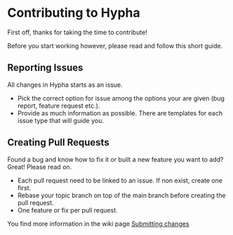 # Contributing to Hypha

First off, thanks for taking the time to contribute!

Before you start working however, please read and follow this short guide.


## Reporting Issues

All changes in Hypha starts as an issue.

- Pick the correct option for issue among the options your are given (bug report, feature request etc.).
- Provide as much information as possible. There are templates for each issue type that will guide you.


## Creating Pull Requests

Found a bug and know how to fix it or built a new feature you want to add? Great! Please read on.

- Each pull request need to be linked to an issue. If non exist, create one first.
- Rebase your topic branch on top of the main branch before creating the pull
 request.
- One feature or fix per pull request.

You find more information in the wiki page [Submitting changes](https://github.com/OpenTechFund/hypha/wiki/Submitting-changes)
